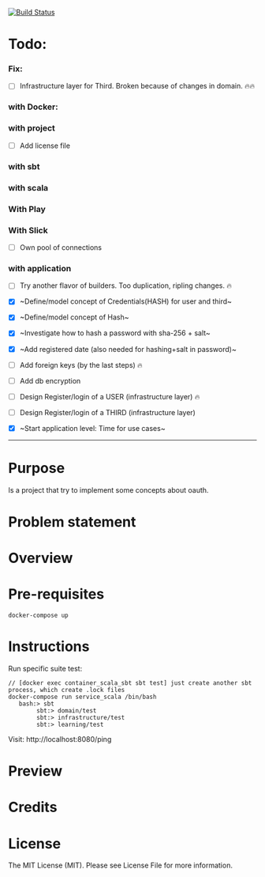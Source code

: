 
[![Build Status](https://travis-ci.org/tatitati/oauth_play.svg?branch=master)](https://travis-ci.org/tatitati/oauth_play)


# Todo:

### Fix:
- [ ] Infrastructure layer for Third. Broken because of changes in domain. :fire::fire:

### with Docker: 

### with project
- [ ] Add license file

### with sbt


### with scala

### With Play


### With Slick
- [ ] Own pool of connections


### with application
- [ ] Try another flavor of builders. Too duplication, ripling changes. :fire:
- [x] ~Define/model concept of Credentials(HASH) for user and third~
- [x] ~Define/model concept of Hash~
- [x] ~Investigate how to hash a password with sha-256 + salt~
- [x] ~Add registered date (also needed for hashing+salt in password)~
- [ ] Add foreign keys (by the last steps) :fire:
- [ ] Add db encryption
- [ ] Design Register/login of a USER (infrastructure layer) :fire:
- [ ] Design Register/login of a THIRD (infrastructure layer)
- [x] ~Start application level: Time for use cases~


----



# Purpose

Is a project that try to implement some concepts about oauth.

# Problem statement


# Overview


# Pre-requisites

```
docker-compose up
```

# Instructions

Run specific suite test:


```
// [docker exec container_scala_sbt sbt test] just create another sbt process, which create .lock files
docker-compose run service_scala /bin/bash 
   bash:> sbt
        sbt:> domain/test
        sbt:> infrastructure/test
        sbt:> learning/test
```
Visit: http://localhost:8080/ping

# Preview


# Credits

# License

The MIT License (MIT). Please see License File for more information.
 



